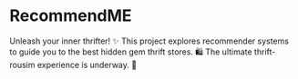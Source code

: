 # RecommendME 
Unleash your inner thrifter! ✨ 
This project explores recommender systems to guide you to the best hidden gem thrift stores. 🛍️
The ultimate thrift-rousim experience is underway. 🚀
